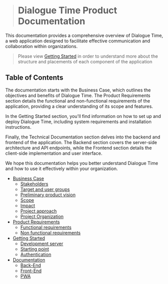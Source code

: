 > # Dialogue Time Product Documentation

This documentation provides a comprehensive overview of Dialogue Time, a web application designed to facilitate effective communication and collaboration within organizations.

> Please view [ Getting Started](Product_documentations/dialogue_time/Getting_started/README.md) in order to understand more about the structure and placements of each component of the application

## Table of Contents

The documentation starts with the Business Case, which outlines the objectives and benefits of Dialogue Time. The Product Requirements section details the functional and non-functional requirements of the application, providing a clear understanding of its scope and features.

In the Getting Started section, you'll find information on how to set up and deploy Dialogue Time, including system requirements and installation instructions.

Finally, the Technical Documentation section delves into the backend and frontend of the application. The Backend section covers the server-side architecture and API endpoints, while the Frontend section details the client-side implementation and user interface.

We hope this documentation helps you better understand Dialogue Time and how to use it effectively within your organization.

- [Business Case](Product_documentations/dialogue_time/Busines_case.md)
  - [Stakeholders](Product_documentations/dialogue_time/Busines_case?id=stakeholders)
  - [Target and user groups](Product_documentations/dialogue_time/Busines_case?id=target-and-user-groups)
  - [Preliminary product vision](Product_documentations/dialogue_time/Busines_case?id=preliminary-product-vision)
  - [Scope](Product_documentations/dialogue_time/Busines_case?id=scope)
  - [Impact](Product_documentations/dialogue_time/Busines_case?id=impact)
  - [Project approach](Product_documentations/dialogue_time/Busines_case?id=project-approach)
  - [Project Organization](Product_documentations/dialogue_time/Busines_case?id=project-organization)
- [Product Requirements](Product_documentations/dialogue_time/Product_requirments/index.md)
  - [Functional requirements](Product_documentations/dialogue_time/Product_requirments/Functional_requirments.md)
  - [Non functional requirements](Product_documentations/dialogue_time/Product_requirments/Non_functional_requirments.md)
- [Getting Started](Product_documentations/dialogue_time/Getting_started/README.md)
  - [Development server](Product_documentations/dialogue_time/Getting_started/README?id=development-server)
  - [Starting point](Product_documentations/dialogue_time/Getting_started/README?id=starting-point)
  - [Authentication](Product_documentations/dialogue_time/Getting_started/README?id=starting-point)
- [Documentation](Product_documentations/dialogue_time/Documentation/README.md)
  - [Back-End](Product_documentations/dialogue_time/Documentation/Back_end/README.md)
  - [Front-End](Product_documentations/dialogue_time/Documentation/Front_end/README.md)
  - [PWA](Product_documentations/dialogue_time/Documentation/PWA.md)
